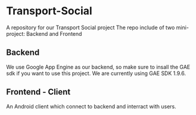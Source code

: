 Transport-Social
================

A repository for our Transport Social project
The repo include of two mini-project: Backend and Frontend

Backend
-------

We use Google App Engine as our backend, so make sure to insall the GAE sdk if you want to use this project. We are currently using GAE SDK 1.9.6.

Frontend - Client
-----------------
An Android client which connect to backend and interract with users.
